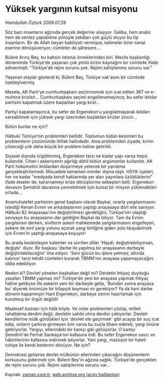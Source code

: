 # Yüksek yargının kutsal misyonu

*Hamdullah Öztürk 2009.07.28*

<tr><td class="metin" colspan="2" style="padding-top: 20px; padding-left: 5px; padding-right: 10px;">Söz bazı insanların ağzında gerçek değerine ulaşıyor. Galiba, hem analiz hem de sentez yapabilme yönüyle zekâları çok güçlü oluyor bu tip insanların. Bir de Allah beyan kabiliyeti vermişse, kelimeler birer sanat eserine dönüşüveriyor; cümleler de şâhesere...</td></tr><tr><td class="metin" colspan="2" style="padding-top: 20px; padding-left: 5px; padding-right: 10px;"><p>Bülent Arınç Bey, bu bahsin istisnai örneklerinden biri. Meclis başkanlığı döneminde Türkiye'de yaşanan çok yönlü krizin kaynağını bir cümlede ifade edivermişti: "Türkiye'de rejim sorunu yok. Rejimi sahiplenme sorunu var."
<p>Yaşanan olaylar gösterdi ki; Bülent Bey, Türkiye vak'asını bir cümlede özetleyivermiş.
<p>Mesela, AK Parti'ye cumhurbaşkanı seçtirmemek için icat edilen 367 ve e-muhtıra krizleri... Cumhurbaşkanı seçimi engellenemeyince, bu sefer iktidar partisini kapatmak üzere başlatılan yargı krizi...
<p>Partiyi kapatamayınca, bu sefer de Ergenekon'u yargılatmayarak iktidarı sarsabilmek için yüksek yargı üzerinden başlatılan krizler zinciri...
<p>Bütün bunlar ne için?
<p>Hâlbuki Türkiye'nin problemleri bellidir. Toplumun bütün kesimleri bu problemlerin çözümünde ittifak halindedir. Ama problemden ziyade, kimin çözeceği çok daha büyük bir problem haline getirildi.
<p>Siyaset dışında örgütlenmiş, Ergenekon tarzı ne kadar yapı varsa hepsi kullanıldı. Cihet-i askeriyenin ağırlığı dâhil bütün argümanlar kullanıldı. AK Parti hükümetini iktidardan düşürmeye yetecek bir yıpratma gerçekleştirilemedi. Mücadele tamamen minder dışına taştı. HSYK üyeleri, her ne kadar "medyada kendi haklarında yer alan yayınlara üzüldüklerini" ifade etseler de, kararnameyi krize dönüştürme sebepleri belli. Ergenekon davasını Şemdinli davasına çevirebilmek için kutsal bir misyon yüklendikleri ortada...
<p>Anamuhalefet partisinin genel başkanı olarak Baykal, ısrarla yargılanmasını istediği Kenan Evren ve arkadaşlarının yaptığı anayasaya dört elle sarılıyor. Hâlbuki 82 Anayasası'nın değiştirilmesi gerektiğini, Türkiye'nin ulaştığı seviyeye bu anayasanın dar geldiğini Baykal da biliyor. Tam da Evren yargılansın derken, sivillerin askerî mahkemede yargılanmasını engelleyen, askere de sivil yargı yolunu açarak yargı birliğine giden yolu tıkayabilmek için Evren'in yaptığı anayasaya koşuyor!
<p>Bu arada keskinleşen kalemler ve sivrilen diller 'Haydi; değiştirebiliyorsan, değiştir' diyor. Bir başkası 'darbe ile yapılmış bir anayasanın darbeyle değiştirilebileceğini' ima ediyor. 'Seni gücün bu işlere yetmez; altında kalırsın' tarzı tehdit cümleleri kurarak TBMM'nin anayasa yapamayacağını iddia edebiliyor.
<p>Neden ki? Devleti yöneten başbakan değil mi? Devletin ihtiyaç duyduğu yasaları TBMM yapmaz mı? Türkiye'de yeni bir anayasa yapmak ihtiyaç haline geldiyse ille askerin yeni bir darbeyle gelip, 'Bundan sonra anayasa bu' diyerek önümüze bir kitapçık koyması mı gerekiyor? Ya da hani darbe dönemi kapanmıştı! Hani Ergenekon, darbeye zemin hazırlamak için kurulmuş bir örgüt değildi!
<p>Maalesef bazıları için hâlâ böyle. Ve onlar problemleri çözüp, milleti rahatlatma derdini değil, devletin sahibi olma derdini çekiyorlar. Devleti kendilerine mülk gördükleri için 'devleti ele geçirmek' gibi acayip bir suç icat edip, onların çarkına girmeyen kim varsa bu suçla itham ederek, yargı önüne getiriyorlar. Yargıyı, ellerindeki bir kamçı gibi görüyorlar. O kamçı Şemdinli'de Ferhat Sarıkaya'nın kafasına indi. Bu sefer Ergenekon savcı ve hâkimlerinin kafasına indirmek istiyorlar. Yani yargı, mazoşist bir haleti ruhiye ile kendi bedenini dövüyor. Ne için?
<p>Demokrasi gelişirse devlet mülkünün ellerinden çıkacağını düşünenlerin korkusunu gidermek için. Bülent Bey'in ağzına sağlık. Türkiye'de gerçekten de rejim sorunu yok. Rejimi sahiplenme sorunu var...<br/></p></p></p></p></p></p></p></p></p></p></p></p></td></tr>

Kaynak: [zaman.com.tr](http://zaman.com.tr/yazar.do?yazino=874014), [web.archive.org (arşiv bağlantısı)](http://web.archive.org/web/20090810053141/http://www.zaman.com.tr:80/yazar.do?yazino=874014)
